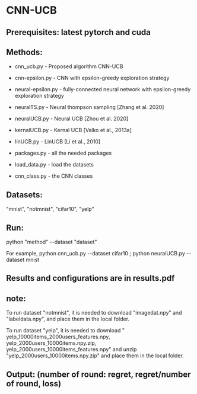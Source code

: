 # CNN-UCB

## Prerequisites: latest pytorch and cuda

## Methods:

* cnn_ucb.py  -  Proposed algorithm CNN-UCB
* cnn-epsilon.py - CNN with epsilon-greedy exploration strategy
* neural-epsilon.py - fully-connected neural network with epsilon-greedy exploration strategy
* neuralTS.py - Neural thompson sampling  [Zhang et al. 2020]
* neuralUCB.py - Neural UCB [Zhou et al. 2020]
* kernalUCB.py - Kernal UCB [Valko et al., 2013a]
* linUCB.py - LinUCB [Li et al., 2010]

* packages.py - all the needed packages
* load_data.py - load the datasets
* cnn_class.py - the CNN classes

## Datasets:
"mnist", "notmnist", "cifar10", "yelp"

## Run:
python "method" --dataset "dataset"

For example,   python cnn_ucb.py --dataset cifar10   ; python neuralUCB.py --dataset mnist


## Results and configurations are in results.pdf

## note:
To run dataset "notmnist", it is needed to download "imagedat.npy" and "labeldata.npy", and place them in the local folder.


To run dataset "yelp", it is needed to download " yelp_10000items_2000users_features.npy,  yelp_2000users_10000items.npy.zip, yelp_2000users_10000items_features.npy" and unzip "yelp_2000users_10000items.npy.zip" and place them in the local folder.

## Output: (number of round: regret, regret/number of round, loss)



